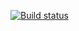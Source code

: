 [![Build status](https://ci.appveyor.com/api/projects/status/n8qmy28uusgxt0xe?svg=true)](https://ci.appveyor.com/project/sulfurmagic/aqa-selenide)

